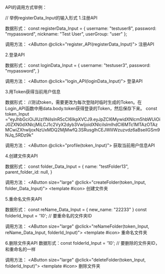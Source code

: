 
API的调用方式举例：

// 举例registerData_Input的输入形式
1.注册API

数据形式：
const registerData_Input = {
  username: "testuser8",
  password: "mypassword",
  nickname: "Test User",
  userGroup: "user"
};

调用方法：
<AButton @click="register_API(registerData_Input)">
        <IconFolder />
        注册API
</AButton>

2.登录API

数据形式：
 const loginData_Input = {
   username: "testuser3",
  password: "mypassword",
}

调用方法：
<AButton @click="login_API(loginData_Input)">
<IconFolder />
登录API
</AButton>

3.用Token获得当前用户信息

数据形式：
//测试token，需要更改为每次登陆时临时生成的Token。在Login_API函数中用data.body.token获得登录的Token，然后保存下来。
const token_Input ="eyJhbGciOiJIUzI1NiIsInR5cCI6IkpXVCJ9.eyJpZCI6MywidXNlcm5hbWUiOiJ0ZXN0dXNlcjMiLCJ1c2VyX2dyb3VwIjoidXNlciIsImlhdCI6MTc1MTAzOTAzMCwiZXhwIjoxNzUxMDQ2MjMwfQ.3SRusglhCEJWlilWzuzvdz6aBseiIGSm9NJq_5RDz9k"

调用方法：
<AButton @click="profile(token_Input)">
<IconFolder />
获取当前用户信息API
</AButton>

4.创建文件夹API

数据形式：
const folder_Data_Input = {
  name: "testFolder13",
  parent_folder_id: null,
}

调用方法：
<AButton size="large" @click="createFolder(token_Input, folder_Data_Input)">
  <template #icon><Icon name="ri:file-copy-line" /></template>
  创建文件夹
</AButton>

5.重命名文件夹API

数据形式：
const reName_Data_Input = {
  new_name: "22233"
}
const folderId_Input = '10'; // 要重命名的文件夹ID

调用方法：
  <AButton size="large" @click="reNameFolder(token_Input, reName_Data_Input, folderId_Input)">
  <template #icon><Icon name="ri:file-copy-line" /></template>
  重命名文件夹
</AButton>



6.删除文件夹API
数据形式：const folderId_Input = '10'; // 要删除的文件夹ID，和重命名的一样

调用方法：
<AButton size="large" @click="deleteFolder(token_Input, folderId_Input)">
  <template #icon><Icon name="ri:file-copy-line" /></template>
  删除文件夹
</AButton>